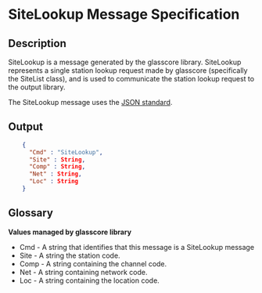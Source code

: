 # SiteLookup Message Specification

## Description

SiteLookup is a message generated by the glasscore library. SiteLookup represents a
single station lookup request made by glasscore (specifically the SiteList
class), and is used to communicate the station lookup request to the output
library.

The SiteLookup message uses the [JSON standard](http://www.json.org).

## Output
```json
    {
      "Cmd" : "SiteLookup",
      "Site" : String,
      "Comp" : String,
      "Net" : String,
      "Loc" : String
    }
```

## Glossary

**Values managed by glasscore library**
* Cmd - A string that identifies that this message is a SiteLookup message
* Site - A string the station code.
* Comp - A string containing the channel code.
* Net - A string containing network code.
* Loc - A string containing the location code.
